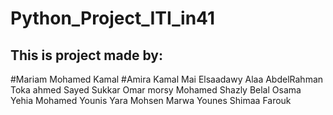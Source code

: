 # Python_Project_ITI_in41

This is project made by:
-------------------------
#Mariam Mohamed Kamal
#Amira Kamal
Mai Elsaadawy
Alaa AbdelRahman
Toka ahmed
Sayed Sukkar 
Omar morsy
Mohamed Shazly
Belal
Osama
Yehia
Mohamed Younis
Yara Mohsen
Marwa Younes
Shimaa
Farouk
